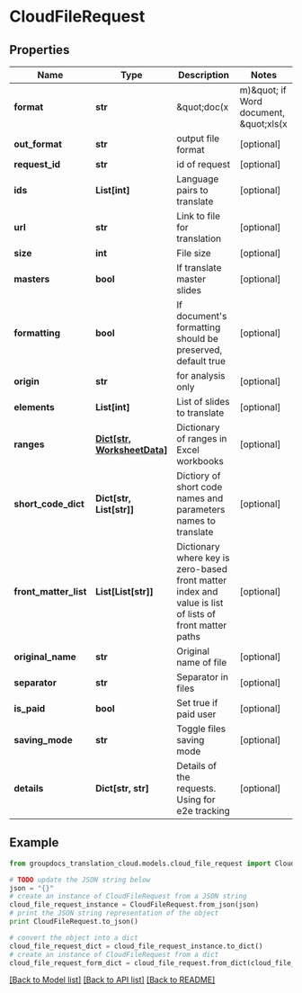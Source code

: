 # CloudFileRequest


## Properties
Name | Type | Description | Notes
------------ | ------------- | ------------- | -------------
**format** | **str** | \&quot;doc(x|m)\&quot; if Word document, \&quot;xls(x|m)\&quot; if Excel workbook | [optional] 
**out_format** | **str** | output file format | [optional] 
**request_id** | **str** | id of request | [optional] 
**ids** | **List[int]** | Language pairs to translate | [optional] 
**url** | **str** | Link to file for translation | [optional] 
**size** | **int** | File size | [optional] 
**masters** | **bool** | If translate master slides | [optional] 
**formatting** | **bool** | If document&#39;s formatting should be preserved, default true | [optional] 
**origin** | **str** | for analysis only | [optional] 
**elements** | **List[int]** | List of slides to translate | [optional] 
**ranges** | [**Dict[str, WorksheetData]**](WorksheetData.md) | Dictionary of ranges in Excel workbooks | [optional] 
**short_code_dict** | **Dict[str, List[str]]** | Dictiory of short code names and parameters names to translate | [optional] 
**front_matter_list** | **List[List[str]]** | Dictionary where key is zero-based front matter index and value is list of lists of front matter paths | [optional] 
**original_name** | **str** | Original name of file | [optional] 
**separator** | **str** | Separator in files | [optional] 
**is_paid** | **bool** | Set true if paid user | [optional] 
**saving_mode** | **str** | Toggle files saving mode | [optional] 
**details** | **Dict[str, str]** | Details of the requests. Using for e2e tracking | [optional] 

## Example

```python
from groupdocs_translation_cloud.models.cloud_file_request import CloudFileRequest

# TODO update the JSON string below
json = "{}"
# create an instance of CloudFileRequest from a JSON string
cloud_file_request_instance = CloudFileRequest.from_json(json)
# print the JSON string representation of the object
print CloudFileRequest.to_json()

# convert the object into a dict
cloud_file_request_dict = cloud_file_request_instance.to_dict()
# create an instance of CloudFileRequest from a dict
cloud_file_request_form_dict = cloud_file_request.from_dict(cloud_file_request_dict)
```
[[Back to Model list]](../README.md#documentation-for-models) [[Back to API list]](../README.md#documentation-for-api-endpoints) [[Back to README]](../README.md)


